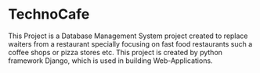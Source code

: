# TechnoCafe

This Project is a Database Management System project created to replace waiters from a restaurant specially
focusing on fast food restaurants such a coffee shops or pizza stores etc. This project is created by python framework Django, 
which is used in building Web-Applications.
